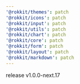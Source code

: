 ```yaml
---
'@rokkit/themes': patch
'@rokkit/icons': patch
'@rokkit/input': patch
'@rokkit/utils': patch
'@rokkit/chart': patch
'@rokkit/core': patch
'@rokkit/form': patch
'@rokkit/layout': patch
'@rokkit/markdown': patch
---
```


release v1.0.0-next.17
